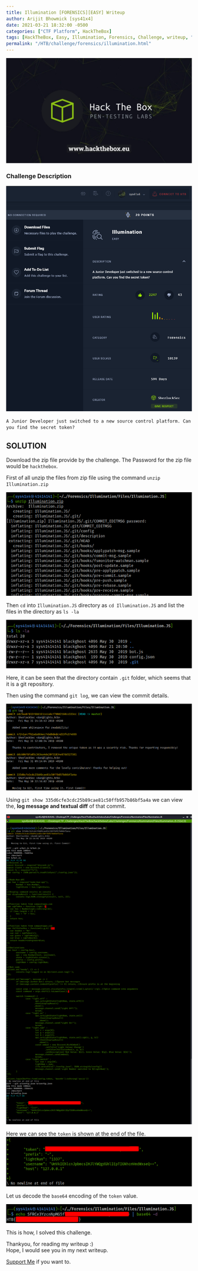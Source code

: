 ```yaml
---
title: Illumination [FORENSICS][EASY] Writeup
author: Arijit Bhowmick [sys41x4]
date: 2021-03-21 18:32:00 -0500
categories: ["CTF Platform", HackTheBox]
tags: [HackTheBox, Easy, Illumination, Forensics, Challenge, writeup, "git commit"]
permalink: "/HTB/challenge/forensics/illumination.html"
---
```


[![HTB Img](/assets/htb/htb-img/htb_logo.jpeg)](http://hackthebox.eu)

### Challenge Description

![Challenge Details](/assets/htb/challenge/forensics/illumination/img/challenge_desc.png)


`A Junior Developer just switched to a new source control platform. Can you find the secret token?`

## SOLUTION

Download the zip file provide by the challenge.
The Password for the zip file would be `hackthebox`.

First of all unzip the files from zip file using the command `unzip Illumination.zip`

![Unzip_Files](/assets/htb/challenge/forensics/illumination/img/unzip_compressed_file.png)

Then `cd` into `Illumination.JS` directory as `cd Illumination.JS` and list the files in the directory as  `ls -la`

![list_files](/assets/htb/challenge/forensics/illumination/img/list_files.png)

Here, it can be seen that the directory contain `.git` folder, which seems that it is a git repository.

Then using the command `git log`, we can view the commit details.

![repo_log](/assets/htb/challenge/forensics/illumination/img/git_log_details.png)

Using `git show 335d6cfe3cdc25b89cae81c50ffb957b86bf5a4a` we can view the, **log message and textual diff** of that commit.

![repo_log](/assets/htb/challenge/forensics/illumination/img/commit_details.png)

Here we can see the `token` is shown at the end of the file.
![token](/assets/htb/challenge/forensics/illumination/img/token.png)

Let us decode the `base64` encoding of the `token` value.

![flag](/assets/htb/challenge/forensics/illumination/img/flag.png)

This is how, I solved this challenge.

Thankyou, for reading my writeup :)<br>
Hope, I would see you in my next writeup.

<a href="/support/sys41x4">Support Me</a> if you want to.
